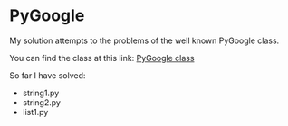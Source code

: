 PyGoogle
========

My solution attempts to the problems of the well known PyGoogle class. 

You can find the class at this link:
[PyGoogle class](https://developers.google.com/edu/python/)

So far I have solved:

*  string1.py
*  string2.py
*  list1.py
